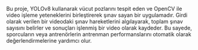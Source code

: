 Bu proje, YOLOv8 kullanarak vücut pozlarını tespit eden ve OpenCV ile video işleme yeteneklerini birleştirerek şınav sayan bir uygulamadır. Girdi olarak verilen bir videodaki şınav hareketlerini algılayarak, toplam şınav sayısını belirler ve sonuçları işlenmiş bir video olarak kaydeder. Bu sayede, sporcuların veya antrenörlerin antrenman performanslarını otomatik olarak değerlendirmelerine yardımcı olur.
